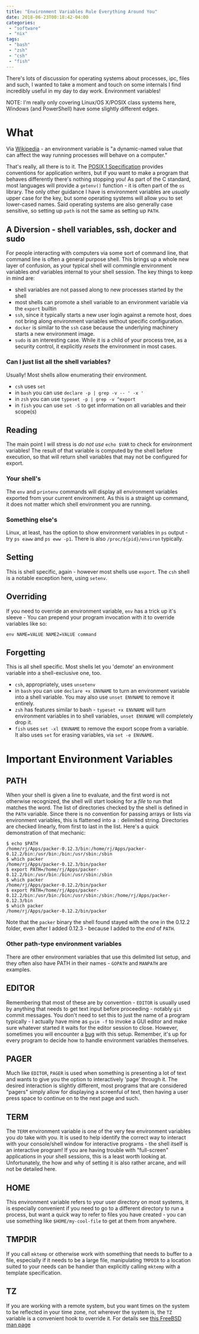 ```yaml
---
title: "Environment Variables Rule Everything Around You"
date: 2018-06-23T00:18:42-04:00
categories:
 - "software"
 - "nix"
tags:
 - "bash"
 - "zsh"
 - "csh"
 - "fish"
---
```


There's lots of discussion for operating systems about processes, ipc, files and such, I wanted to take a moment and touch on some internals I find
incredibly useful in my day to day work. Environment variables!

NOTE: I'm really only covering Linux/OS X/POSIX class systems here, Windows (and PowerShell) have some slightly different edges.

# What
Via [Wikipedia](https://en.wikipedia.org/wiki/Environment_variable) - an environment variable is
"a dynamic-named value that can affect the way running processes will behave on a computer."

That's really, all there is to it. The [POSIX.1 Specification](http://pubs.opengroup.org/onlinepubs/9699919799/basedefs/V1_chap08.html) provides
conventions for application writers, but if you want to make a program that behaves differently there's nothing stopping you! As part of the C standard,
most languages will provide a `getenv()` function - it is often part of the `os` library. The only other guidance I have is environment variables are
_usually_ upper case for the key, but some operating systems will allow you to set lower-cased names. Said operating systems are also generally case
sensitive, so setting up `path` is not the same as setting up `PATH`.

## A Diversion - shell variables, ssh, docker and sudo

For people interacting with computers via some sort of command line, that command line is often a general purpose shell. This brings up a whole new layer
of confusion, as your typical shell will commingle environment variables _and_ variables internal to your shell session. The key things to keep in mind are:

- shell variables are not passed along to new processes started by the shell
- most shells can promote a shell variable to an environment variable via the `export` builtin
- `ssh`, since it typically starts a new user login against a remote host, does not bring along environment variables without specific configuration.
- `docker` is similar to the `ssh` case because the underlying machinery starts a new environment image.
- `sudo` is an interesting case. While it is a child of your process tree, as a security control, it explicitly *resets* the environment in most cases.

### Can I just list all the shell variables?

Usually! Most shells allow enumerating their environment.

- `csh` uses `set`
- in `bash` you can use `declare -p | grep -v -- ' -x '`
- in `zsh` you can use `typeset -p | grep -v ^export`
- in `fish` you can use `set -S` to get information on all variables and their scope(s)

## Reading

The main point I will stress is _do not use_ `echo $VAR` to check for environment variables! The result of that variable is computed by the shell before
execution, so that will return shell variables that may not be configured for export.

### Your shell's

The `env` and `printenv` commands will display all environment variables exported from your current environment. As this is a straight up command, it does not
matter which shell environment you are running.

### Something else's

Linux, at least, has the option to show environment variables in `ps` output - try `ps eaww` and `ps eww -p1`. There is also `/proc/${pid}/environ` typically.

## Setting

This is shell specific, again - however most shells use `export`. The `csh` shell is a notable exception here, using `setenv`.

## Overriding

If you need to override an environment variable, `env` has a trick up it's sleeve - You can prepend your program invocation with it to override variables like
so:

```
env NAME=VALUE NAME2=VALUE command
```

## Forgetting

This is all shell specific. Most shells let you 'demote' an environment variable into a shell-exclusive one, too.

- `csh`, appropriately, uses `unsetenv`
- in `bash` you can use `declare +x ENVNAME` to turn an environment variable into a shell variable. You may also use `unset ENVNAME` to remove it entirely.
- `zsh` has features similar to bash - `typeset +x ENVNAME` will turn environment variables in to shell variables, `unset ENVNAME` will completely drop it.
- `fish` uses `set -xl ENVNAME` to remove the export scope from a variable. It also uses `set` for erasing variables, via `set -e ENVNAME`.

# Important Environment Variables

## PATH

When your shell is given a line to evaluate, and the first word is not otherwise recognized, the shell will start looking for a _file_ to run that matches the
word. The list of directories checked by the shell is defined in the `PATH` variable. Since there is no convention for passing arrays or lists via environment
variables, this is flattened into a `:` delimited string. Directories are checked linearly, from first to last in the list. Here's a quick demonstration of
that mechanic:

```
$ echo $PATH
/home/rj/Apps/packer-0.12.3/bin:/home/rj/Apps/packer-0.12.2/bin:/usr/bin:/bin:/usr/sbin:/sbin
$ which packer
/home/rj/Apps/packer-0.12.3/bin/packer
$ export PATH=/home/rj/Apps/packer-0.12.2/bin:/usr/bin:/bin:/usr/sbin:/sbin
$ which packer
/home/rj/Apps/packer-0.12.2/bin/packer
$ export PATH=/home/rj/Apps/packer-0.12.2/bin:/usr/bin:/bin:/usr/sbin:/sbin:/home/rj/Apps/packer-0.12.3/bin
$ which packer
/home/rj/Apps/packer-0.12.2/bin/packer
```

Note that the `packer` binary the shell found stayed with the one in the 0.12.2 folder, even after I added 0.12.3 - because I added to the _end_ of `PATH`.

### Other path-type environment variables

There are other environment variables that use this delimited list setup, and they often also have PATH in their names - `GOPATH` and `MANPATH` are examples.

## EDITOR

Remembering that most of these are by convention - `EDITOR` is usually used by anything that needs to get text input before proceeding - notably `git` commit
messages. You don't need to set this to just the name of a program typically - I actually have mine as `gvim -f` to invoke a GUI editor and make sure whatever
started it waits for the editor session to close. However, sometimes you will encounter a [bug](https://github.com/voxpupuli/hiera-eyaml/issues/130)
with this setup. Remember, it's up for every program to decide how to handle environment variables themselves.

## PAGER

Much like `EDITOR`, `PAGER` is used when something is presenting a lot of text and wants to give you the option to interactively 'page' through it. The
desired interaction is slightly different, most programs that are considered "pagers" simply allow for displaying a screenful of text, then having a user
press space to continue on to the next page and such.

## TERM

The `TERM` environment variable is one of the very few environment variables you _do_ take with you. It is used to help identify the correct way to interact
with your console/shell window for interactive programs - the shell itself is an interactive program! If you are having trouble with "full-screen" applications
in your shell sessions, this is a least worth looking at. Unfortunately, the how and why of setting it is also rather arcane, and will not be detailed here.

## HOME

This environment variable refers to your user directory on most systems, it is especially convenient if you need to go to a different directory to run
a process, but want a quick way to refer to files you have created - you can use something like `$HOME/my-cool-file` to get at them from anywhere.

## TMPDIR

If you call `mktemp` or otherwise work with something that needs to buffer to a file, especially if it needs to be a large file, manipulating `TMPDIR` to a
location suited to your needs can be handier than explicitly calling `mktemp` with a template specification.

## TZ

If you are working with a remote system, but you want times on the system to be reflected in your time zone, not wherever the system is, the `TZ` variable is
a convenient hook to override it. For details see [this FreeBSD man page](https://www.freebsd.org/cgi/man.cgi?query=tzset&sektion=3&n=1)
